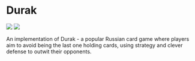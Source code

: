 # Durak
[![](https://github.com/patri9ck/durak/actions/workflows/scala.yml/badge.svg)](https://github.com/patri9ck/durak/actions)
[![](https://coveralls.io/repos/github/patri9ck/durak/badge.svg?branch=)](https://coveralls.io/github/patri9ck/durak?branch=)

An implementation of Durak - a popular Russian card game where players aim to avoid being the last one holding cards, using strategy and clever defense to outwit their opponents.
